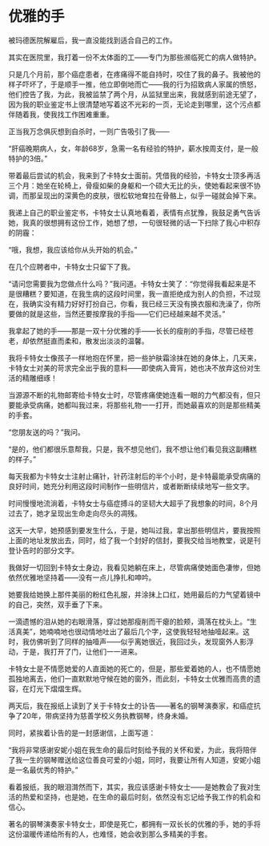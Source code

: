 # 优雅的手

被玛德医院解雇后，我一直没能找到适合自己的工作。 

其实在医院里，我打着一份不太体面的工——专门为那些濒临死亡的病人做特护。 

只是几个月前，那个癌症患者，在疼痛得不能自持时，咬住了我的鼻子。我被他的样子吓坏了，于是顺手一推，他立即倒地而亡——我的行为招致病人家属的愤怒，他们控告了我，为此，我被监禁了两个月，从监狱里出来，我就感到前途无望了，因为我的职业鉴定书上很清楚地写着这不光彩的一页，无论走到哪里，这个污点都伴随着我，使我找工作困难重重。 

正当我万念俱灰想到自杀时，一则广告吸引了我—— 

“肝癌晚期病人，女，年龄68岁，急需一名有经验的特护，薪水按周支付，是一般特护的3倍。” 

带着最后尝试的机会，我来到了卡特女士面前。凭借我的经验，卡特女士顶多再活三个月：她坐在轮椅上，骨瘦如柴的身躯和一个硕大无比的头，使她看起来很不协调，而那呈现出的深黄色的皮肤，很松软地耷拉在骨骼上，似乎一碰就会掉下来。 

我递上自己的职业鉴定书，卡特女士认真地看着，表情有点犹豫，我鼓足勇气告诉她，我真的很想拥有这份工作，她想了想，一句很轻微的话一下扫除了我心中积存的阴霾： 

“哦，我想，我应该给你从头开始的机会。” 

在几个应聘者中，卡特女士只留下了我。 

“请问您需要我为您做点什么吗？”我问道。卡特女士笑了：“你觉得我看起来是不是很糟糕？要知道，在我生病的这段时间里，我一直拒绝成为别人的负担，不过现在，我确实没有精力好好打扮自己，你看，我已经三天没有换衣服和洗澡了，你所要做的就是这些，当然还要按摩我的手指——它们已经越来越不灵活。” 

我拿起了她的手——那是一双十分优雅的手——长长的瘦削的手指，尽管已经苍老，却依然挺直而柔和，散发出淡淡的温馨。 

我将卡特女士像孩子一样地抱在怀里，把一些护肤霜涂抹在她的身体上，几天来，卡特女士对美的苛求完全出乎我的意料——即使病入膏肓，她也决不放弃这份对生活的精雕细琢！ 

当源源不断的礼物邮寄给卡特女士时，尽管疼痛使她连看一眼的力气都没有，但只要能承受病痛，她都叫我过来，将那些礼物一一打开，而她最喜欢的则是那些精美的手套。 

“您朋友送的吗？”我问。 

“是的，他们都很乐意帮我，只是，我不想见他们，我不想让他们看见我这副糟糕的样子。” 

每天我都为卡特女士注射止痛针，针药注射后的半个小时，是卡特最能承受病痛的良好时间，她充分利用这段时间制作一些明信片，或者断断续续地写一些文字。 

时间慢慢地流淌着，卡特女士与癌症搏斗的坚韧大大超乎了我想象的时间，8个月过去了，她才呈现出生命走向尽头的凋残。 

这天一大早，她预感到要发生什么，于是，她叫过我，拿出那些明信片，要我按照上面的地址发放出去，同时，给了我一个封好的信封，要我交给当地教堂，说是刊登讣告时的部分文字。 

我做好一切回到卡特女士身边，我看见她躺在床上，尽管病痛使她面色凄惨，但她依然优雅地坚持着——没有一点儿挣扎和呻吟。 

她要我给她换上那件美丽的粉红色礼服，并涂抹上口红，她用最后的力气望着镜中的自己，突然，双手垂了下来。 

一滴遗憾的泪从她的右眼滑落，穿过她那瘦削而干瘪的脸颊，滴落在枕头上。“生活真美”，她喃喃地也很动情地吐出了最后几个字，这使我轻轻地抽噎起来。这时，我仿佛听到了同样的抽噎声——似乎离她很近，我回过头，发现窗外人影浮动，于是，我打开了门，让他们一一进来。 

卡特女士是不情愿她爱的人直面她的死亡的，但是，那些爱着她的人，也不情愿她孤独地离去，他们一直默默地守候在她的窗外，而此刻，卡特女士优雅而高贵的遗容，在灯光下熠熠生辉。 

两天后，我在报纸上读到了关于卡特女士的讣告——著名的钢琴演奏家，和癌症抗争了20年，带病坚持为慈善学校义务执教钢琴，终身未婚。 

同时，紧挨着讣告的是一封感谢信，上面写道： 

“我将非常感谢安妮小姐在我生命的最后时刻给予我的关怀和爱，为此，我将陪伴了我一生的钢琴赠送给这位善良可爱的小姐，同时，我要让所有人知道，安妮小姐是一名最优秀的特护。” 

看着报纸，我的眼泪潸然而下，其实，我应该感谢卡特女士——是她教会了我对生活的热爱和坚持，也是她，在生命的最后时刻，依然没有忘记给予我工作的机会和信心。 

著名的钢琴演奏家卡特女士，即使是死亡，都拥有一双长长的优雅的手，她的手将这份温暖传递给所有的人，也难怪，她会收到那么多精美的手套。